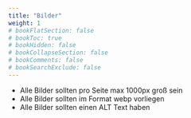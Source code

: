 ```yaml
---
title: "Bilder"
weight: 1
# bookFlatSection: false
# bookToc: true
# bookHidden: false
# bookCollapseSection: false
# bookComments: false
# bookSearchExclude: false
---
```


- Alle Bilder sollten pro Seite max 1000px groß sein
- Alle Bilder sollten im Format webp vorliegen
- Alle Bilder sollten einen ALT Text haben
